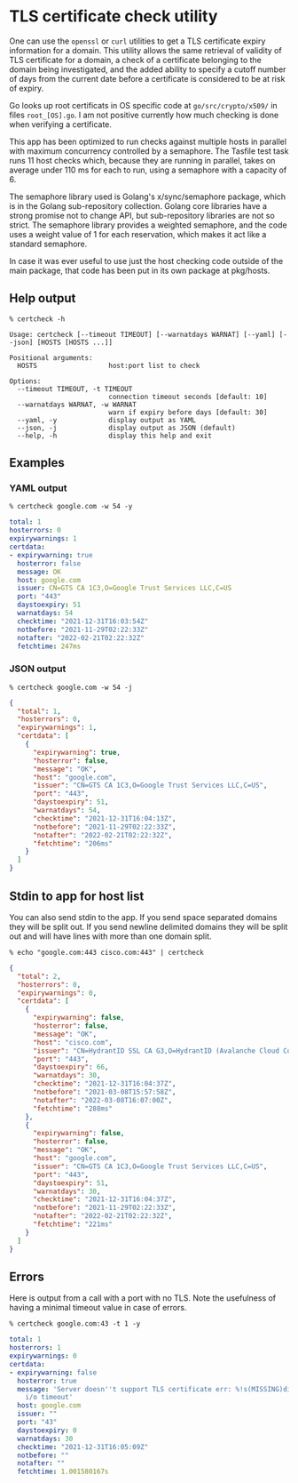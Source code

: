 # TLS certificate check utility

One can use the `openssl` or `curl` utilities to get a TLS certificate expiry
information for a domain. This utility allows the same retrieval of validity of
TLS certificate for a domain, a check of a certificate belonging to the domain
being investigated, and the added ability to specify a cutoff number of days
from the current date before a certificate is considered to be at risk of
expiry.

Go looks up root certificats in OS specific code at `go/src/crypto/x509/` in
files `root_[OS].go`. I am not positive currently how much checking is done when
verifying a certificate.

This app has been optimized to run checks against multiple hosts in parallel
with maximum concurrency controlled by a semaphore. The Tasfile test task runs
11 host checks which, because they are running in parallel, takes on average
under 110 ms for each to run, using a semaphore with a capacity of 6. 

The semaphore library used is Golang's x/sync/semaphore package, which is in the
Golang sub-repository collection. Golang core libraries have a strong promise
not to change API, but sub-repository libraries are not so strict. The semaphore
library provides a weighted semaphore, and the code uses a weight value of 1 for
each reservation, which makes it act like a standard semaphore.

In case it was ever useful to use just the host checking code outside of the
main package, that code has been put in its own package at pkg/hosts.

## Help output

`% certcheck -h`
```
Usage: certcheck [--timeout TIMEOUT] [--warnatdays WARNAT] [--yaml] [--json] [HOSTS [HOSTS ...]]

Positional arguments:
  HOSTS                  host:port list to check

Options:
  --timeout TIMEOUT, -t TIMEOUT
                         connection timeout seconds [default: 10]
  --warnatdays WARNAT, -w WARNAT
                         warn if expiry before days [default: 30]
  --yaml, -y             display output as YAML
  --json, -j             display output as JSON (default)
  --help, -h             display this help and exit
```

## Examples

### YAML output

`% certcheck google.com -w 54 -y`
```yaml
total: 1
hosterrors: 0
expirywarnings: 1
certdata:
- expirywarning: true
  hosterror: false
  message: OK
  host: google.com
  issuer: CN=GTS CA 1C3,O=Google Trust Services LLC,C=US
  port: "443"
  daystoexpiry: 51
  warnatdays: 54
  checktime: "2021-12-31T16:03:54Z"
  notbefore: "2021-11-29T02:22:33Z"
  notafter: "2022-02-21T02:22:32Z"
  fetchtime: 247ms
```

### JSON output

`% certcheck google.com -w 54 -j`
```json
{
  "total": 1,
  "hosterrors": 0,
  "expirywarnings": 1,
  "certdata": [
    {
      "expirywarning": true,
      "hosterror": false,
      "message": "OK",
      "host": "google.com",
      "issuer": "CN=GTS CA 1C3,O=Google Trust Services LLC,C=US",
      "port": "443",
      "daystoexpiry": 51,
      "warnatdays": 54,
      "checktime": "2021-12-31T16:04:13Z",
      "notbefore": "2021-11-29T02:22:33Z",
      "notafter": "2022-02-21T02:22:32Z",
      "fetchtime": "206ms"
    }
  ]
}
```

## Stdin to app for host list

You can also send stdin to the app. If you send space separated domains they
will be split out. If you send newline delimited domains they will be split out
and will have lines with more than one domain split.

`% echo "google.com:443 cisco.com:443" | certcheck`
```json
{
  "total": 2,
  "hosterrors": 0,
  "expirywarnings": 0,
  "certdata": [
    {
      "expirywarning": false,
      "hosterror": false,
      "message": "OK",
      "host": "cisco.com",
      "issuer": "CN=HydrantID SSL CA G3,O=HydrantID (Avalanche Cloud Corporation),C=US",
      "port": "443",
      "daystoexpiry": 66,
      "warnatdays": 30,
      "checktime": "2021-12-31T16:04:37Z",
      "notbefore": "2021-03-08T15:57:58Z",
      "notafter": "2022-03-08T16:07:00Z",
      "fetchtime": "288ms"
    },
    {
      "expirywarning": false,
      "hosterror": false,
      "message": "OK",
      "host": "google.com",
      "issuer": "CN=GTS CA 1C3,O=Google Trust Services LLC,C=US",
      "port": "443",
      "daystoexpiry": 51,
      "warnatdays": 30,
      "checktime": "2021-12-31T16:04:37Z",
      "notbefore": "2021-11-29T02:22:33Z",
      "notafter": "2022-02-21T02:22:32Z",
      "fetchtime": "221ms"
    }
  ]
}
```

## Errors

Here is output from a call with a port with no TLS. Note the usefulness of
having a minimal timeout value in case of errors.

`% certcheck google.com:43 -t 1 -y`
```YAML
total: 1
hosterrors: 1
expirywarnings: 0
certdata:
- expirywarning: false
  hosterror: true
  message: 'Server doesn''t support TLS certificate err: %!s(MISSING)dial tcp 142.251.32.78:43:
    i/o timeout'
  host: google.com
  issuer: ""
  port: "43"
  daystoexpiry: 0
  warnatdays: 30
  checktime: "2021-12-31T16:05:09Z"
  notbefore: ""
  notafter: ""
  fetchtime: 1.001580167s
```